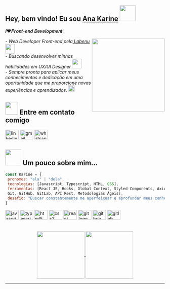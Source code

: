 
<h2> Hey, bem vindo! Eu sou <a href="https://www.linkedin.com/in/ana-karine-739b94142/">Ana Karine</a> <img src="https://media.giphy.com/media/mGcNjsfWAjY5AEZNw6/giphy.gif" width="50"></h2>

<p align="left">𝑰❤️𝑭𝒓𝒐𝒏𝒕-𝒆𝒏𝒅 𝑫𝒆𝒗𝒆𝒍𝒐𝒑𝒎𝒆𝒏𝒕!</p>
<img align='right' src="https://media.giphy.com/media/ieyl9zmCjO4b4t6qoY/giphy.gif" width="230">

<p><em> - Web Developer Front-end pela<a href="https://www.labenu.com.br/"> Labenu </a><img src="https://media.giphy.com/media/fYSnHlufseco8Fh93Z/giphy.gif" width="30">
</br> - Buscando desenvolver minhas habilidades em UX/UI Designer <img src="https://media.giphy.com/media/WUlplcMpOCEmTGBtBW/giphy.gif" width="30"> 
</br>- Sempre pronta para aplicar meus conhecimentos e dedicação em uma oportunidade que me proporcione novas experiências e aprendizados. <img src="https://user-images.githubusercontent.com/94838711/174660074-fa0500ec-44b1-44cc-8778-c46cb8c4012a.gif" height="20"> 
</em></p>

## <img src="https://user-images.githubusercontent.com/94838711/174662751-51e38647-9dc7-4364-8f94-9057f3cb823d.gif" width="40"> Entre em contato comigo
<div align="left">
  <a href="https://www.linkedin.com/in/ana-karine-739b94142/" target="_blank"><img src="https://raw.githubusercontent.com/maurodesouza/profile-readme-generator/master/src/assets/icons/social/linkedin/default.svg" height="30" width="42" alt="linkedin logo" /></a>
 <a href = "mailto:karinesantos364@gmail.com"><img src="https://raw.githubusercontent.com/maurodesouza/profile-readme-generator/master/src/assets/icons/social/gmail/default.svg" height="30" width="42" alt="gmail logo"  /></a>
  <a href = "https://api.whatsapp.com/send?phone=5586988088276"><img src="https://raw.githubusercontent.com/maurodesouza/profile-readme-generator/master/src/assets/icons/social/whatsapp/default.svg" height="30" width="42" alt="whatsapp logo"  /></a>
</div>
 
 ## <img src="https://media.giphy.com/media/VgCDAzcKvsR6OM0uWg/giphy.gif" width="50"> Um pouco sobre mim...  
 
 ```javascript
const Karine = {
  pronomes: "ela" | "dela",
  tecnologias: [Javascript, Typescript, HTML, CSS],
  ferramentas: [React JS, Hooks, Global Context, Styled-Components, Axios, 
  Git, GitHub, GitLab, API Rest, Metodologias Ágeis], 
  desafio: "Buscar constantemente me aperfeiçoar e aprofundar meus conhecimentos em tecnologia".
}
```

<div align="left">
  <img src="https://cdn.jsdelivr.net/gh/devicons/devicon/icons/javascript/javascript-original.svg" height="30" width="42" alt="javascript logo"  />
  <img src="https://cdn.jsdelivr.net/gh/devicons/devicon/icons/typescript/typescript-original.svg" height="30" width="42" alt="typescript logo"  />
  <img src="https://cdn.jsdelivr.net/gh/devicons/devicon/icons/html5/html5-original.svg" height="30" width="42" alt="html5 logo"  />
  <img src="https://cdn.jsdelivr.net/gh/devicons/devicon/icons/css3/css3-original.svg" height="30" width="42" alt="css3 logo"  />
  <img src="https://cdn.jsdelivr.net/gh/devicons/devicon/icons/react/react-original.svg" height="30" width="42" alt="react logo"  />
  <img src="https://cdn.jsdelivr.net/gh/devicons/devicon/icons/git/git-original.svg" height="30" width="42" alt="git logo"  />
  <img src="https://cdn.jsdelivr.net/gh/devicons/devicon/icons/github/github-original.svg" height="30" width="42" alt="github logo"  />
  <img src="https://cdn.jsdelivr.net/gh/devicons/devicon/icons/gitlab/gitlab-original.svg" height="30" width="42" alt="gitlab logo"  />
</div>

</br>
</br>

<div style="display: inline_block" align="center">
  <a href="https://github.com/AnaKarine27">
  <img height="150em" align="center" src="https://github-readme-stats.vercel.app/api?username=AnaKarine27&show_icons=true&theme=radical&include_all_commits=true&count_private=true"/>
   <img height="150em" align="center" src="https://github-readme-stats.vercel.app/api/top-langs/?username=AnaKarine27&layout=compact&langs_count=7&theme=radical"/>
</div>

---
